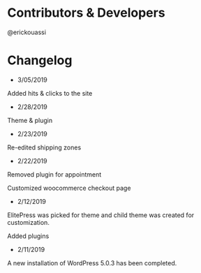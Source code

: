 # Contributors & Developers
@erickouassi

# Changelog

* 3/05/2019

Added hits & clicks to the site

* 2/28/2019

Theme & plugin

* 2/23/2019

Re-edited shipping zones

* 2/22/2019

Removed plugin for appointment

Customized woocommerce checkout page

* 2/12/2019

ElitePress was picked for theme and child theme was created for customization.

Added plugins

* 2/11/2019

A new installation of WordPress 5.0.3 has been completed.

